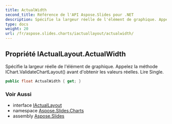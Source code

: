 ```yaml
---
title: ActualWidth
second_title: Référence de l'API Aspose.Slides pour .NET
description: Spécifie la largeur réelle de l'élément de graphique. Appelez la méthode IChart.ValidateChartLayout avant d'obtenir les valeurs réelles. Lire Single.
type: docs
weight: 20
url: /fr/aspose.slides.charts/iactuallayout/actualwidth/
---
```


## Propriété IActualLayout.ActualWidth

Spécifie la largeur réelle de l'élément de graphique. Appelez la méthode IChart.ValidateChartLayout() avant d'obtenir les valeurs réelles. Lire Single.

```csharp
public float ActualWidth { get; }
```

### Voir Aussi

* interface [IActualLayout](../../iactuallayout)
* namespace [Aspose.Slides.Charts](../../iactuallayout)
* assembly [Aspose.Slides](../../../)

<!-- NE PAS MODIFIER : généré par xmldocmd pour Aspose.Slides.dll -->